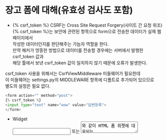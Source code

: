 # 장고 폼에 대해(유효성 검사도 포함)

- {% csrf_token %}
  CSRF는 Cross Site Request Forgery(사이트 간 요청 위조)  
  {% csrf_token %}는 보안에 관련된 항목으로 form으로 전송한 데이터가 실제 웹 페이지에서  
  작성한 데이터인지를 판단해주는 가늠자 역할을 한다.  
  만약 해커가 엉뚱한 방법으로 데이터를 전송할 경우에는 서버에서 발행한 csrf_token 값과  
  해당 툴에서 보낸 csrf_token 값이 일치하지 않기 때문에 오류가 발생한다.

csrf_token 사용을 위해서는 CsrfViewMiddleware 미들웨어가 필요한데  
이 미들웨어는 settings.py의 MIDDLEWARE 항목에 디폴트로 추가되어 있으므로  
별도의 설정은 필요 없다.

```python
<form action="" method="post">
{% csrf_token %}
<input type="text" name="wow" value="답변등록">
</form>


```

- Widget  
  <input type="text"> 또는 <textarea>와 같이 HTML 폼 위젯에 대응되는 클래스, 위젯을 HTML로 랜더링하는 것을 처리

- Field  
  유효성 검증을 담당하는 클래스, 예를 들어 EmailField는 데이터가 유효한 이메일 주소인지 확인

- Form  
  그 자체에 대한 유효성 검증 규칙 및 HTML로서의 표시 방법을 알고 있는 필드의 모음

- Form Media  
  폼을 렌더링하기 위해 필요한 CSS와 JavaScript 지원

- Bound Form  
  바운드는 데이터 집합에 바인딩되어 있으면 해당 데이터의 유효성을 검사하고 HTML로 표시된 데이터로 렌더링

- Unbound Form  
  언바운드인 경우 유효성을 검사할 데이터가 없기 때문에 유효성 검사를 수행할 수 없지만 빈 양식을 렌더링

- **form.is_valid()**  
  데이터가 유효한지 아닌지를 검사한다.  
  True/False를 반환한다.

  **is_valid()를 사용하지않고 유효성검사를 할수도 있긴하다. bound Form처럼 field가 유효성 검증을 담당하기 떄문에**  
  **에러를 내주기는 한다. 하지만, is_valid()를 통해 정규화된 cleand_data와 is_valid()가 False일 경우 탬플릿에서**  
  **{{form.errors}}(form = forms.SearchForm(request.GET))를 랜더링해서 따로 에러메시지를 확인 할 수 있는 등, 여러므로 편리하다.**

True를 반환하는 바운드 폼  
모든 폼에 데이터가 채워져 있기 때문에 True를 반환

```python

data = { 'subject': 'hello',
            'message': 'good morning',
            'sender': 'admin@example.com',
            'cc_myself': True,
             }
f = ContactForm(data)
f.is_valid()

>> True

```

False를 반환하는 바운드 폼
모든 필드가 기본적으로 필요되는 상태에서 공란으로 둘 경우, Flase를 반환

```python
data = { 'subject': '',
            'message': 'good morning',
            'sender': 'invalid email address',
            'cc_myself': True
            }
f = ContactForm(data)
f.is_valid()

>> False

```

- **cleaned_data**
  Form 클래스의 각 필드는 데이터 유효성 검사 뿐만 아니라 일관된 형식으로 정규화하여 cleaning하는 역할을 담당한다.  
  cleaned_data를 사용하면 특정 필드의 데이터를 다양한 방법으로 입력할 수 있으므로 항상 일관된 결과를 얻을 수 있다.  
  (**그리고 `city = form.cleaned_data.get("city")`와 같이 이 방법 이외에 form에서 데이터(객체, 변수 등등)을 얻는 방법을 잘 모르겠다.**)

CharField, EmailField 와 같은 텍스트 기반 필드는 항상 입력을 유니 코드 문자열로 받는다

```python
data = {'subject': 'hello',
            'message': 'good morning',
            'sender': 'admin@example.com',
            'cc_myself': True
           }

f = ContactForm(data)
f.is_valid()
# True
f.cleaned_data
# {'cc_myself': True, 'message': u'good morning', 'sender': admin@example.com', 'subject': u'hello'}

```

데이터 유효성( is_valid() )를 검사하지 않으면 Form 인스턴스에 cleaned_data 속성이 없다.

```python

data = {'subject': 'hello',
            'message': 'good morning',
            'sender': 'admin@example.com',
            'cc_myself': True
           }
f = ContactForm(data)
f.is_valid()
# False
f.cleaned_data
Traceback (most recent call last):
...
AttributeError: 'ContactForm' object has no attribute 'cleaned_data'
```

cleaned_data 는 Form 의 안에서 정의한 필드에 값에 대해서만 리턴을 한다.  
extra_field 는 cleaned_data 에 포함되지 않은 상태다.

```python
data = {'subject': 'hello',
            'message': 'good morning',
            'sender': 'admin@example.com',
            'cc_myself': True,
            'extra_field_1': 'foo',
            'extra_field_2': 'bar'
           }
f = Contactform(data)
f.is_valid()
# True
f.cleaned_data
# {'cc_myself': True, 'message': u'good morning', 'sender': u'admin@example.com', 'subject': u'hello'}

```

Form 에 정의된 모든 필드의 키와 값이 cleaned_data 에 포함된다.  
nick_name 필드는 required=False 로 지정해도 cleaned_data 에 포함(빈 문자열)

```python

class OptionalPersonForm(forms.ModelForm):
    first_name = CharField()
    last_name = CharField()
    nick_name = CharField(required=False)

data = {'first_name': u'Karl', 'last_name': u'Brian'}
f = OptionalPersonForm(data)
f.is_valid()
# True
f.cleaned_data
{'nick_name': u'', 'first_name': u'Karl', 'last_name': u'Brian'}
```

참조:[form](https://dev-mht.tistory.com/48),  
 [이전 버전](https://django-doc-test-kor.readthedocs.io/en/old_master/topics/forms/index.html)
